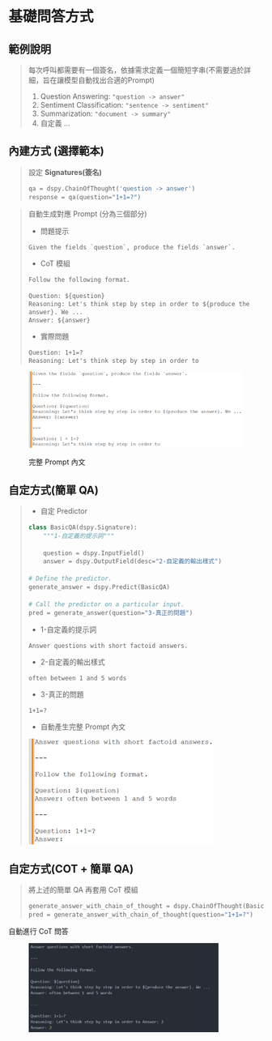# 基礎問答方式

## 範例說明

> 每次呼叫都需要有一個簽名，依據需求定義一個簡短字串(不需要過於詳細，旨在讓模型自動找出合適的Prompt)
>
> 1. Question Answering: `"question -> answer"`
> 2. Sentiment Classification: `"sentence -> sentiment"`
> 3. Summarization: `"document -> summary"`
> 4. 自定義 …

## 內建方式 (選擇範本)

> 設定 **Signatures(簽名)**
>
> ```python
> qa = dspy.ChainOfThought('question -> answer')
> response = qa(question="1+1=?")
> ```

> 自動生成對應 Prompt (分為三個部分)
>
> * 問題提示
>
> ```
> Given the fields `question`, produce the fields `answer`.
> ```
>
> * CoT 模組
>
> ```
> Follow the following format.
>
> Question: ${question}
> Reasoning: Let's think step by step in order to ${produce the answer}. We ...
> Answer: ${answer}
> ```
>
> * 實際問題
>
> ```
> Question: 1+1=?
> Reasoning: Let's think step by step in order to
> ```

<figure><img src="../../.gitbook/assets/image (22).png" alt=""><figcaption><p>完整 Prompt 內文</p></figcaption></figure>

## 自定方式(簡單 QA)

> * 自定 Predictor
>
> ```python
> class BasicQA(dspy.Signature):
>     """1-自定義的提示詞"""
>
>     question = dspy.InputField()
>     answer = dspy.OutputField(desc="2-自定義的輸出樣式")
>
> # Define the predictor.
> generate_answer = dspy.Predict(BasicQA)
>
> # Call the predictor on a particular input.
> pred = generate_answer(question="3-真正的問題")
> ```
>
>
>
> * 1-自定義的提示詞
>
> ```
> Answer questions with short factoid answers.
> ```
>
>
>
> * 2-自定義的輸出樣式
>
> ```
> often between 1 and 5 words
> ```
>
>
>
> * 3-真正的問題
>
> ```
> 1+1=?
> ```
>
>
>
> * 自動產生完整 Prompt 內文
>
> <img src="../../.gitbook/assets/image (24).png" alt="完整 Prompt 內文" data-size="original">



## 自定方式(COT + 簡單 QA)

> 將上述的簡單 QA 再套用 CoT 模組
>
> ```python
> generate_answer_with_chain_of_thought = dspy.ChainOfThought(BasicQA)
> pred = generate_answer_with_chain_of_thought(question="1+1=?")
> ```

自動進行 CoT 問答

<figure><img src="../../.gitbook/assets/image (3) (1) (1) (1).png" alt="" width="375"><figcaption></figcaption></figure>
